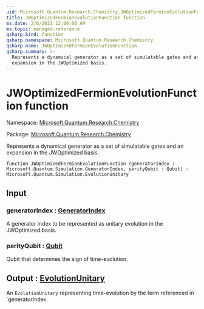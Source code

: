 ```yaml
---
uid: Microsoft.Quantum.Research.Chemistry.JWOptimizedFermionEvolutionFunction
title: JWOptimizedFermionEvolutionFunction function
ms.date: 2/6/2021 12:00:00 AM
ms.topic: managed-reference
qsharp.kind: function
qsharp.namespace: Microsoft.Quantum.Research.Chemistry
qsharp.name: JWOptimizedFermionEvolutionFunction
qsharp.summary: >-
  Represents a dynamical generator as a set of simulatable gates and an
  expansion in the JWOptimized basis.
---
```


# JWOptimizedFermionEvolutionFunction function

Namespace: [Microsoft.Quantum.Research.Chemistry](xref:Microsoft.Quantum.Research.Chemistry)

Package: [Microsoft.Quantum.Research.Chemistry](https://nuget.org/packages/Microsoft.Quantum.Research.Chemistry)


Represents a dynamical generator as a set of simulatable gates and anexpansion in the JWOptimized basis.

```qsharp
function JWOptimizedFermionEvolutionFunction (generatorIndex : Microsoft.Quantum.Simulation.GeneratorIndex, parityQubit : Qubit) : Microsoft.Quantum.Simulation.EvolutionUnitary
```


## Input

### generatorIndex : [GeneratorIndex](xref:Microsoft.Quantum.Simulation.GeneratorIndex)

A generator index to be represented as unitary evolution in the JWOptimizedbasis.


### parityQubit : [Qubit](xref:microsoft.quantum.lang-ref.qubit)

Qubit that determines the sign of time-evolution.



## Output : [EvolutionUnitary](xref:Microsoft.Quantum.Simulation.EvolutionUnitary)

An `EvolutionUnitary` representing time-evolution by the termreferenced in `generatorIndex.